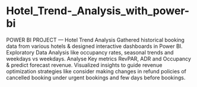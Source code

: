 # Hotel_Trend-_Analysis_with_power-bi
POWER BI PROJECT — Hotel Trend Analysis 
Gathered historical booking data from various hotels & designed interactive dashboards in Power BI.
Exploratory Data Analysis like occupancy rates, seasonal trends and weekdays vs weekdays. 
Analyse Key metrics RevPAR, ADR and Occupancy & predict forecast revenue.
Visualized insights to guide revenue optimization strategies like consider making changes in refund policies of cancelled booking under urgent bookings and few days before bookings.

